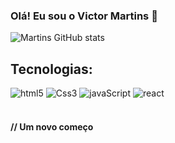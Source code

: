 ### Olá! Eu sou o Victor Martins 👾

![Martins GitHub stats](https://github-readme-stats.vercel.app/api?username=Sr-MARTINS&show_icons=true&theme=transparent)

## Tecnologias:

<div>
    <img alt="html5" src="https://img.shields.io/badge/HTML5-E34F26?style=for-the-badge&logo=html5&logoColor=white">
    <img alt="Css3" src="https://img.shields.io/badge/CSS3-1572B6?style=for-the-badge&logo=css3&logoColor=white">
    <img alt="javaScript" src="https://img.shields.io/badge/JavaScript-323330?style=for-the-badge&logo=javascript&logoColor=F7DF1E">
    <img alt="react" src="https://img.shields.io/badge/React-20232A?style=for-the-badge&logo=react&logoColor=61DAFB">
 </div> <br>

#### // Um novo começo
